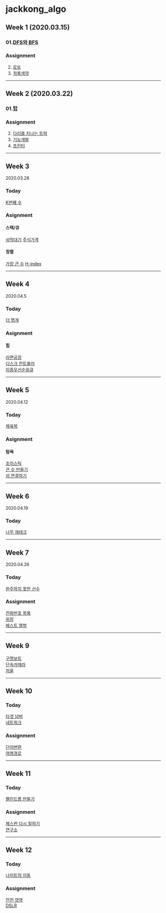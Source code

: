 # jackkong_algo

## Week 1 (2020.03.15)

### 01.[DFS와 BFS](https://www.acmicpc.net/problem/1260)

### Assignment
02. [로또](https://www.acmicpc.net/problem/6603)
03. [적록색약](https://www.acmicpc.net/problem/10026)

<hr/>

## Week 2 (2020.03.22)

### 01.[탑](https://programmers.co.kr/learn/courses/30/lessons/42588)

### Assignment
02. [다리를 지나는 트럭](https://programmers.co.kr/learn/courses/30/lessons/42583)
03. [기능개발](https://programmers.co.kr/learn/courses/30/lessons/42586)
04. [프린터](https://programmers.co.kr/learn/courses/30/lessons/42587)

<hr/>

## Week 3
2020.03.28

### Today
[K번째 수](https://programmers.co.kr/learn/courses/30/lessons/42748)

### Asignment
#### 스택/큐
[쇠막대기](https://programmers.co.kr/learn/courses/30/lessons/42585)
[주식가격](https://programmers.co.kr/learn/courses/30/lessons/42584)

#### 정렬
[가장 큰 수](https://programmers.co.kr/learn/courses/30/lessons/42746)
[H-index](https://programmers.co.kr/learn/courses/30/lessons/42747)

<hr/>

## Week 4
2020.04.5

### Today
[더 맵게](https://programmers.co.kr/learn/courses/30/lessons/42626)

### Asignment
#### 힙
[라면공장](https://programmers.co.kr/learn/courses/30/lessons/42629)<br>
[디스크 컨트롤러](https://programmers.co.kr/learn/courses/30/lessons/42627)<br>
[이중우선순위큐](https://programmers.co.kr/learn/courses/30/lessons/42628)

<hr/>

## Week 5
2020.04.12

### Today
[체육복](https://programmers.co.kr/learn/courses/30/lessons/42862)

### Asignment
#### 탐욕
[조이스틱](https://programmers.co.kr/learn/courses/30/lessons/42860)<br>
[큰 수 만들기](https://programmers.co.kr/learn/courses/30/lessons/42883)<br>
[섬 연결하기](https://programmers.co.kr/learn/courses/30/lessons/42861)

<hr/>

## Week 6
2020.04.19

### Today
[나무 재테크](https://www.acmicpc.net/problem/16235)<br>

<hr/>

## Week 7
2020.04.26

### Today
[완주하지 못한 선수](https://programmers.co.kr/learn/courses/30/lessons/42576)<br>

### Assignment

[전화번호 목록](https://programmers.co.kr/learn/courses/30/lessons/42577)<br>
[위장](https://programmers.co.kr/learn/courses/30/lessons/42578)<br>
[배스트 엘범](https://programmers.co.kr/learn/courses/30/lessons/42579)

<hr/>

## Week 9
[구명보트](https://programmers.co.kr/learn/courses/30/lessons/42885)<br>
[단속카메라](https://programmers.co.kr/learn/courses/30/lessons/42884)<br>
[저울](https://programmers.co.kr/learn/courses/30/lessons/42886)

<hr/>

## Week 10
### Today
[타겟 넘버](https://programmers.co.kr/learn/courses/30/lessons/43165)<br>
[네트워크](https://programmers.co.kr/learn/courses/30/lessons/43162)<br>

### Assignment

[단어변환](https://programmers.co.kr/learn/courses/30/lessons/43163)<br>
[여행경로](https://programmers.co.kr/learn/courses/30/lessons/43164)<br>

<hr/>

## Week 11
### Today
[팰린드롬 만들기](https://www.acmicpc.net/problem/1213)<br>

### Assignment

[체스판 다시 칠하기](https://www.acmicpc.net/problem/1018)<br>
[연구소](https://www.acmicpc.net/problem/14502)<br>

<hr/>

## Week 12
### Today
[나이트의 이동](https://www.acmicpc.net/problem/7562)<br>

### Assignment

[안전 영역](https://www.acmicpc.net/problem/2468)<br>
[DSLR](https://www.acmicpc.net/problem/9019)<br>